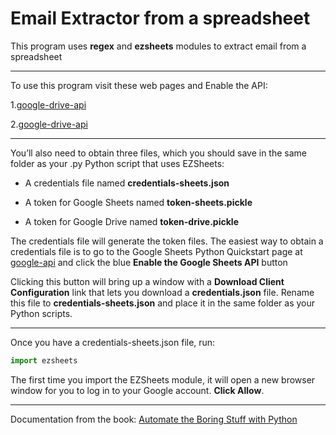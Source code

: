 # Email Extractor from a spreadsheet

This program uses **regex** and **ezsheets** modules to extract email from a spreadsheet

---
To use this program visit these web pages and Enable the API:

1.[google-drive-api]( https://console.developers.google.com/apis/library/sheets.googleapis.com/)

2.[google-drive-api]( https://console.developers.google.com/apis/library/drive.googleapis.com/)

---
You’ll also need to obtain three files, which you should save in the same
folder as your .py Python script that uses EZSheets:

* A credentials file named **credentials-sheets.json**

* A token for Google Sheets named **token-sheets.pickle**

* A token for Google Drive named **token-drive.pickle**

The credentials file will generate the token files. The easiest way to
obtain a credentials file is to go to the Google Sheets Python Quickstart
page at [google-api](https://developers.google.com/sheets/api/quickstart/python/) and click the
blue **Enable the Google Sheets API** button

Clicking this button will bring up a window with a **Download Client
Configuration** link that lets you download a **credentials.json** file. Rename
this file to **credentials-sheets.json** and place it in the same folder as your
Python scripts.

---
Once you have a credentials-sheets.json file, run:

```python
import ezsheets
```
The first time you import the EZSheets module, it will open a new
browser window for you to log in to your Google account. **Click Allow**.

---
Documentation from the book:
[Automate the Boring Stuff with Python](https://automatetheboringstuff.com/)
